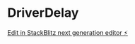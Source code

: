 # DriverDelay

[Edit in StackBlitz next generation editor ⚡️](https://stackblitz.com/~/github.com/busiel/DriverDelay)